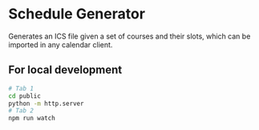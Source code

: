 # Schedule Generator

Generates an ICS file given a set of courses and their slots, which can be imported in any calendar client.

## For local development

```sh
# Tab 1
cd public
python -m http.server
# Tab 2
npm run watch
```
